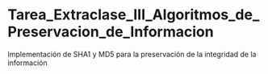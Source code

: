 # Tarea_Extraclase_III_Algoritmos_de_Preservacion_de_Informacion
 Implementación de SHA1 y MD5 para la preservación de la  integridad de la información
